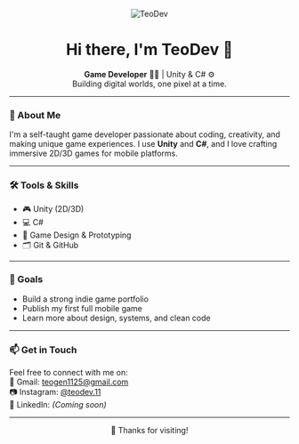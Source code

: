 <p align="center">
  <img src="https://github.com/user-attachments/assets/283840b5-d8f8-4496-9d4f-a271f83f47ab" alt="TeoDev" />
</p>


<h1 align="center">Hi there, I'm TeoDev 👋</h1>

<p align="center">
  <strong>Game Developer</strong> 👨‍💻 | Unity & C# ⚙️<br>
  Building digital worlds, one pixel at a time.
</p>

---

### 👾 About Me
I'm a self-taught game developer passionate about coding, creativity, and making unique game experiences. I use **Unity** and **C#**, and I love crafting immersive 2D/3D games for mobile platforms.

---

### 🛠️ Tools & Skills
- 🎮 Unity (2D/3D)
- 💻 C#
- 🧠 Game Design & Prototyping
- 🗂️ Git & GitHub

---

### 🚀 Goals
- Build a strong indie game portfolio
- Publish my first full mobile game
- Learn more about design, systems, and clean code

---

### 📫 Get in Touch
Feel free to connect with me on:  
📩 Gmail: [teogen1125@gmail.com](https://mail.google.com/mail/?view=cm&to=teogen1125@gmail.com)  
📷 Instagram: [@teodev.11](https://www.instagram.com/teodev.11)  
🔗 LinkedIn: *(Coming soon)*

---

<p align="center">
  💚 Thanks for visiting!
</p>
